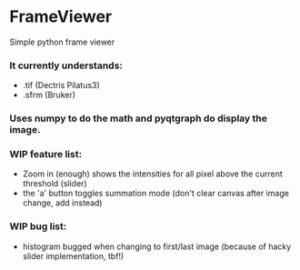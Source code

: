 # FrameViewer
Simple python frame viewer

### It currently understands:
 - .tif (Dectris Pilatus3)
 - .sfrm (Bruker)

### Uses numpy to do the math and pyqtgraph do display the image.

### WIP feature list:
 - Zoom in (enough) shows the intensities for all pixel above the current threshold (slider)
 - the 'a' button toggles summation mode (don't clear canvas after image change, add instead)
 
### WIP bug list:
 - histogram bugged when changing to first/last image (because of hacky slider implementation, tbf!)
